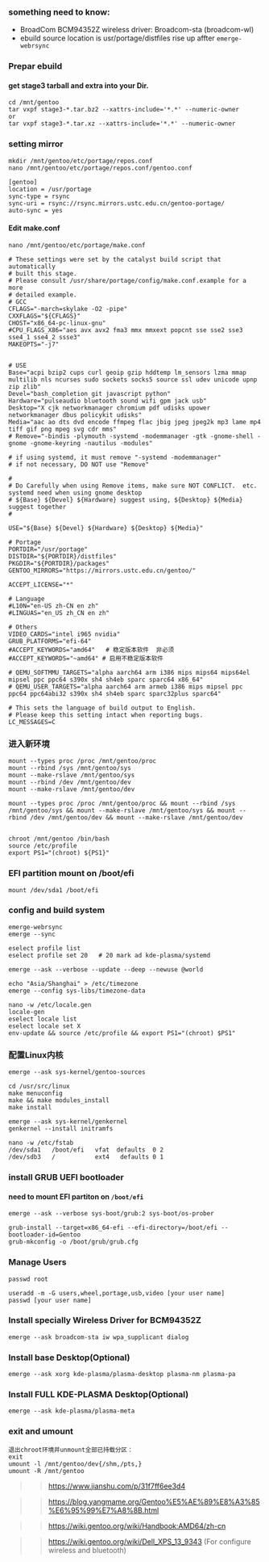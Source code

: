 ### something need to know:
- BroadCom BCM94352Z wireless driver: Broadcom-sta (broadcom-wl)
- ebuild source location is usr/portage/distfiles rise up affter `emerge-webrsync`

### Prepar ebuild
#### get stage3 tarball and extra into your Dir.
```
cd /mnt/gentoo
tar vxpf stage3-*.tar.bz2 --xattrs-include='*.*' --numeric-owner
or
tar vxpf stage3-*.tar.xz --xattrs-include='*.*' --numeric-owner
```

### setting mirror
```
mkdir /mnt/gentoo/etc/portage/repos.conf
nano /mnt/gentoo/etc/portage/repos.conf/gentoo.conf

[gentoo]
location = /usr/portage
sync-type = rsync
sync-uri = rsync://rsync.mirrors.ustc.edu.cn/gentoo-portage/
auto-sync = yes
```

#### Edit make.conf
```
nano /mnt/gentoo/etc/portage/make.conf

# These settings were set by the catalyst build script that automatically
# built this stage.
# Please consult /usr/share/portage/config/make.conf.example for a more
# detailed example.
# GCC
CFLAGS="-march=skylake -O2 -pipe"
CXXFLAGS="${CFLAGS}"
CHOST="x86_64-pc-linux-gnu"
#CPU_FLAGS_X86="aes avx avx2 fma3 mmx mmxext popcnt sse sse2 sse3 sse4_1 sse4_2 ssse3"
MAKEOPTS="-j7"


# USE
Base="acpi bzip2 cups curl geoip gzip hddtemp lm_sensors lzma mmap multilib nls ncurses sudo sockets socks5 source ssl udev unicode upnp zip zlib"
Devel="bash_completion git javascript python"
Hardware="pulseaudio bluetooth sound wifi gpm jack usb"
Desktop="X cjk networkmanager chromium pdf udisks upower networkmanager dbus policykit udisks" 
Media="aac ao dts dvd encode ffmpeg flac jbig jpeg jpeg2k mp3 lame mp4 tiff gif png mpeg svg cdr mms"
# Remove="-bindis -plymouth -systemd -modemmanager -gtk -gnome-shell -gnome -gnome-keyring -nautilus -modules"

# if using systemd, it must remove "-systemd -modemmanager"
# if not necessary, DO NOT use "Remove"

#
# Do Carefully when using Remove items, make sure NOT CONFLICT.  etc. systemd need when using gnome desktop
# ${Base} ${Devel} ${Hardware} suggest using, ${Desktop} ${Media} suggest together
#

USE="${Base} ${Devel} ${Hardware} ${Desktop} ${Media}"

# Portage
PORTDIR="/usr/portage"
DISTDIR="${PORTDIR}/distfiles"
PKGDIR="${PORTDIR}/packages"
GENTOO_MIRRORS="https://mirrors.ustc.edu.cn/gentoo/"

ACCEPT_LICENSE="*"

# Language
#L10N="en-US zh-CN en zh"
#LINGUAS="en_US zh_CN en zh"

# Others
VIDEO_CARDS="intel i965 nvidia"
GRUB_PLATFORMS="efi-64"
#ACCEPT_KEYWORDS="amd64"   # 稳定版本软件  非必须
#ACCEPT_KEYWORDS="~amd64" # 启用不稳定版本软件

# QEMU_SOFTMMU_TARGETS="alpha aarch64 arm i386 mips mips64 mips64el mipsel ppc ppc64 s390x sh4 sh4eb sparc sparc64 x86_64"
# QEMU_USER_TARGETS="alpha aarch64 arm armeb i386 mips mipsel ppc ppc64 ppc64abi32 s390x sh4 sh4eb sparc sparc32plus sparc64"

# This sets the language of build output to English.
# Please keep this setting intact when reporting bugs.
LC_MESSAGES=C
```

### 进入新环境
```
mount --types proc /proc /mnt/gentoo/proc
mount --rbind /sys /mnt/gentoo/sys
mount --make-rslave /mnt/gentoo/sys
mount --rbind /dev /mnt/gentoo/dev
mount --make-rslave /mnt/gentoo/dev
```
```
mount --types proc /proc /mnt/gentoo/proc && mount --rbind /sys /mnt/gentoo/sys && mount --make-rslave /mnt/gentoo/sys && mount --rbind /dev /mnt/gentoo/dev && mount --make-rslave /mnt/gentoo/dev
```

```

chroot /mnt/gentoo /bin/bash
source /etc/profile
export PS1="(chroot) ${PS1}"
```

### EFI partition mount on /boot/efi
`mount /dev/sda1 /boot/efi`

### config and build system

```
emerge-webrsync
emerge --sync

eselect profile list
eselect profile set 20   # 20 mark ad kde-plasma/systemd

emerge --ask --verbose --update --deep --newuse @world

echo "Asia/Shanghai" > /etc/timezone
emerge --config sys-libs/timezone-data

nano -w /etc/locale.gen
locale-gen
eselect locale list
eselect locale set X
env-update && source /etc/profile && export PS1="(chroot) $PS1"
```
### 配置Linux内核
```
emerge --ask sys-kernel/gentoo-sources

cd /usr/src/linux
make menuconfig
make && make modules_install
make install

emerge --ask sys-kernel/genkernel
genkernel --install initramfs

nano -w /etc/fstab
/dev/sda1   /boot/efi   vfat  defaults  0 2
/dev/sdb3   /           ext4   defaults 0 1
```


### install GRUB UEFI bootloader
#### need to mount EFI partiton on `/boot/efi`
```
emerge --ask --verbose sys-boot/grub:2 sys-boot/os-prober

grub-install --target=x86_64-efi --efi-directory=/boot/efi --bootloader-id=Gentoo
grub-mkconfig -o /boot/grub/grub.cfg
```
### Manage Users
```
passwd root

useradd -m -G users,wheel,portage,usb,video [your user name]
passwd [your user name]
```
### Install specially Wireless Driver for BCM94352Z
```
emerge --ask broadcom-sta iw wpa_supplicant dialog
```
### Install base Desktop(Optional)
```
emerge --ask xorg kde-plasma/plasma-desktop plasma-nm plasma-pa
```

### Install FULL KDE-PLASMA Desktop(Optional)
`emerge --ask kde-plasma/plasma-meta`

### exit and umount
```
退出chroot环境并unmount全部已持载分区：
exit
umount -l /mnt/gentoo/dev{/shm,/pts,}
umount -R /mnt/gentoo
```

>> https://www.jianshu.com/p/31f7ff6ee3d4

>> https://blog.yangmame.org/Gentoo%E5%AE%89%E8%A3%85%E6%95%99%E7%A8%8B.html

>> https://wiki.gentoo.org/wiki/Handbook:AMD64/zh-cn

>> https://wiki.gentoo.org/wiki/Dell_XPS_13_9343 (For configure wireless and bluetooth)
